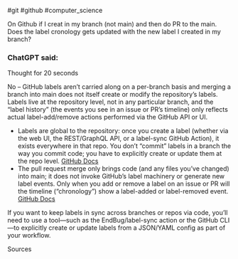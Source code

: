 #git #github #computer_science 

On Github if I creat in my branch (not main) and then do PR to the main. Does the label cronology gets updated with the new label I created in my branch?

### ChatGPT said:

Thought for 20 seconds

No – GitHub labels aren’t carried along on a per-branch basis and merging a branch into main does not itself create or modify the repository’s labels. Labels live at the repository level, not in any particular branch, and the “label history” (the events you see in an issue or PR’s timeline) only reflects actual label-add/remove actions performed via the GitHub API or UI.

- Labels are global to the repository: once you create a label (whether via the web UI, the REST/GraphQL API, or a label-sync GitHub Action), it exists everywhere in that repo. You don’t “commit” labels in a branch the way you commit code; you have to explicitly create or update them at the repo level. [GitHub Docs](https://docs.github.com/en/issues/using-labels-and-milestones-to-track-work/managing-labels?utm_source=chatgpt.com)
- The pull request merge only brings code (and any files you’ve changed) into main; it does not invoke GitHub’s label machinery or generate new label events. Only when you add or remove a label on an issue or PR will the timeline (“chronology”) show a label-added or label-removed event. [GitHub Docs](https://docs.github.com/articles/creating-a-pull-request?utm_source=chatgpt.com)

If you want to keep labels in sync across branches or repos via code, you’ll need to use a tool—such as the EndBug/label-sync action or the GitHub CLI—to explicitly create or update labels from a JSON/YAML config as part of your workflow.

Sources

[](https://www.google.com/s2/favicons?domain=https://docs.github.com&sz=32)